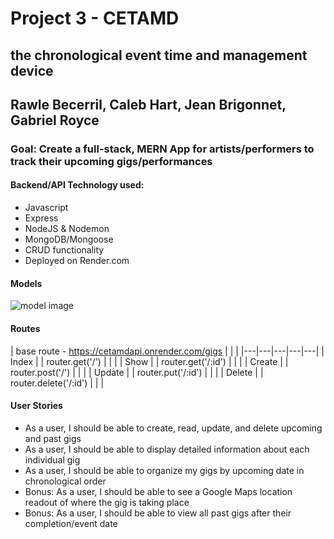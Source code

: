 # Project 3 - CETAMD
## the chronological event time and management device 
## Rawle Becerril, Caleb Hart, Jean Brigonnet, Gabriel Royce
 

 ### Goal: Create a full-stack, MERN App for artists/performers to track their upcoming gigs/performances

 #### Backend/API Technology used:
 - Javascript
 - Express
 - NodeJS & Nodemon
 - MongoDB/Mongoose
 - CRUD functionality
 - Deployed on Render.com

#### Models
![model image](https://i.imgur.com/xYZLfk1.png)

#### Routes
|  base route - https://cetamdapi.onrender.com/gigs   |  |      |
|---|---|---|---|---|
| Index  |   | router.get('/')  |   |   |
|  Show |   | router.get('/:id')  |   |   |
| Create  |   | router.post('/')  |   |   |
|  Update |   | router.put('/:id')  |   |   |
|  Delete |   | router.delete('/:id')  |   |   |


 #### User Stories
 - As a user, I should be able to create, read, update, and delete upcoming and past gigs
 - As a user, I should be able to display detailed information about each individual gig
 - As a user, I should be able to organize my gigs by upcoming date in chronological order
 - Bonus: As a user, I should be able to see a Google Maps location readout of where the gig is taking place
 - Bonus: As a user, I should be able to view all past gigs after their completion/event date

 